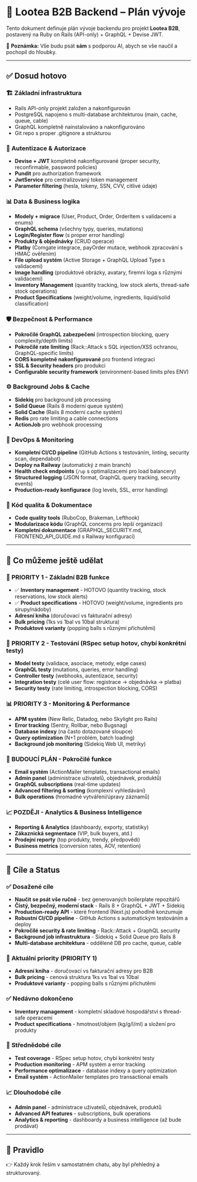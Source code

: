 # 🚀 Lootea B2B Backend – Plán vývoje

Tento dokument definuje plán vývoje backendu pro projekt **Lootea B2B**, postavený na Ruby on Rails (API-only) + GraphQL + Devise JWT.

📝 **Poznámka:**
Vše budu psát **sám** s podporou AI, abych se vše naučil a pochopil do hloubky.

---

## ✅ Dosud hotovo

### 🏗️ **Základní infrastruktura**
- Rails API-only projekt založen a nakonfigurován
- PostgreSQL napojeno s multi-database architekturou (main, cache, queue, cable)
- GraphQL kompletně nainstalováno a nakonfigurováno
- Git repo s proper .gitignore a strukturou

### 🔐 **Autentizace & Autorizace**
- **Devise + JWT** kompletně nakonfigurované (proper security, reconfirmable, password policies)
- **Pundit** pro authorization framework
- **JwtService** pro centralizovaný token management
- **Parameter filtering** (hesla, tokeny, SSN, CVV, citlivé údaje)

### 📊 **Data & Business logika**
- **Modely + migrace** (User, Product, Order, OrderItem s validacemi a enums)
- **GraphQL schema** (všechny typy, queries, mutations)
- **Login/Register flow** (s proper error handling)
- **Produkty & objednávky** (CRUD operace)
- **Platby** (Comgate integrace, payOrder mutace, webhook zpracování s HMAC ověřením)
- **File upload systém** (Active Storage + GraphQL Upload Type s validacemi)
- **Image handling** (produktové obrázky, avatary, firemní loga s různými validacemi)
- **Inventory Management** (quantity tracking, low stock alerts, thread-safe stock operations)
- **Product Specifications** (weight/volume, ingredients, liquid/solid classification)

### 🛡️ **Bezpečnost & Performance**
- **Pokročilé GraphQL zabezpečení** (introspection blocking, query complexity/depth limits)
- **Pokročilé rate limiting** (Rack::Attack s SQL injection/XSS ochranou, GraphQL-specific limits)
- **CORS kompletně nakonfigurované** pro frontend integraci
- **SSL & Security headers** pro produkci
- **Configurable security framework** (environment-based limits přes ENV)

### ⚙️ **Background Jobs & Cache**
- **Sidekiq** pro background job processing
- **Solid Queue** (Rails 8 moderní queue systém)
- **Solid Cache** (Rails 8 moderní cache systém)
- **Redis** pro rate limiting a cable connections
- **ActionJob** pro webhook processing

### 🔧 **DevOps & Monitoring**
- **Kompletní CI/CD pipeline** (GitHub Actions s testováním, linting, security scan, dependabot)
- **Deploy na Railway** (automatický z main branch)
- **Health check endpoints** (`/up` s optimalizacemi pro load balancery)
- **Structured logging** (JSON format, GraphQL query tracking, security events)
- **Production-ready konfigurace** (log levels, SSL, error handling)

### 📝 **Kód qualita & Dokumentace**
- **Code quality tools** (RuboCop, Brakeman, Lefthook)
- **Modularizace kódu** (GraphQL concerns pro lepší organizaci)
- **Kompletní dokumentace** (GRAPHQL_SECURITY.md, FRONTEND_API_GUIDE.md s Railway konfigurací)

---

## 🚀 Co můžeme ještě udělat

### 🎯 **PRIORITY 1 - Základní B2B funkce**
- ✅ **Inventory management** - HOTOVO (quantity tracking, stock reservations, low stock alerts)
- ✅ **Product specifications** - HOTOVO (weight/volume, ingredients pro sirupy/nádoby)
- **Adresní kniha** (doručovací vs fakturační adresy)
- **Bulk pricing** (1ks vs 1bal vs 10bal struktura)
- **Produktové varianty** (popping balls s různými příchutěmi)

### 🧪 **PRIORITY 2 - Testování** (RSpec setup hotov, chybí konkrétní testy)
- **Model testy** (validace, asociace, metody, edge cases)
- **GraphQL testy** (mutations, queries, error handling)
- **Controller testy** (webhooks, autentizace, security)
- **Integration testy** (celé user flow: registrace → objednávka → platba)
- **Security testy** (rate limiting, introspection blocking, CORS)

### 📊 **PRIORITY 3 - Monitoring & Performance**
- **APM systém** (New Relic, Datadog, nebo Skylight pro Rails)
- **Error tracking** (Sentry, Rollbar, nebo Bugsnag)
- **Database indexy** (na často dotazované sloupce)
- **Query optimization** (N+1 problém, batch loading)
- **Background job monitoring** (Sidekiq Web UI, metriky)

### 🎯 **BUDOUCÍ PLÁN - Pokročilé funkce**
- **Email systém** (ActionMailer templates, transactional emails)
- **Admin panel** (administrace uživatelů, objednávek, produktů)
- **GraphQL subscriptions** (real-time updates)
- **Advanced filtering & sorting** (komplexní vyhledávání)
- **Bulk operations** (hromadné vytváření/úpravy záznamů)

### 📈 **POZDĚJI - Analytics & Business Intelligence**
- **Reporting & Analytics** (dashboardy, exporty, statistiky)
- **Zákaznická segmentace** (VIP, bulk buyers, atd.)
- **Prodejní reporty** (top produkty, trendy, předpovědi)
- **Business metrics** (conversion rates, AOV, retention)

---

## 🌟 Cíle a Status

### ✅ **Dosažené cíle**
- **Naučit se psát vše ručně** - bez generovaných boilerplate repozitářů
- **Čistý, bezpečný, moderní stack** - Rails 8 + GraphQL + JWT + Sidekiq
- **Production-ready API** - které frontend (Next.js) pohodlně konzumuje
- **Robustní CI/CD pipeline** - GitHub Actions s automatickým testováním a deploy
- **Pokročilé security & rate limiting** - Rack::Attack + GraphQL security
- **Background job infrastruktura** - Sidekiq + Solid Queue pro Rails 8
- **Multi-database architektura** - oddělené DB pro cache, queue, cable

### 🔄 **Aktuální priority (PRIORITY 1)**
- **Adresní kniha** - doručovací vs fakturační adresy pro B2B
- **Bulk pricing** - cenová struktura 1ks vs 1bal vs 10bal
- **Produktové varianty** - popping balls s různými příchutěmi

### ✅ **Nedávno dokončeno**
- **Inventory management** - kompletní skladové hospodářství s thread-safe operacemi
- **Product specifications** - hmotnost/objem (kg/g/l/ml) a složení pro produkty

### 🎯 **Střednědobé cíle**
- **Test coverage** - RSpec setup hotov, chybí konkrétní testy
- **Production monitoring** - APM systém a error tracking
- **Performance optimalizace** - database indexy a query optimization
- **Email systém** - ActionMailer templates pro transactional emails

### 📈 **Dlouhodobé cíle**
- **Admin panel** - administrace uživatelů, objednávek, produktů
- **Advanced API features** - subscriptions, bulk operations
- **Analytics & reporting** - dashboardy a business intelligence (až bude prodávat)

---

## 📌 Pravidlo
👉 Každý krok řeším v samostatném chatu, aby byl přehledný a strukturovaný.